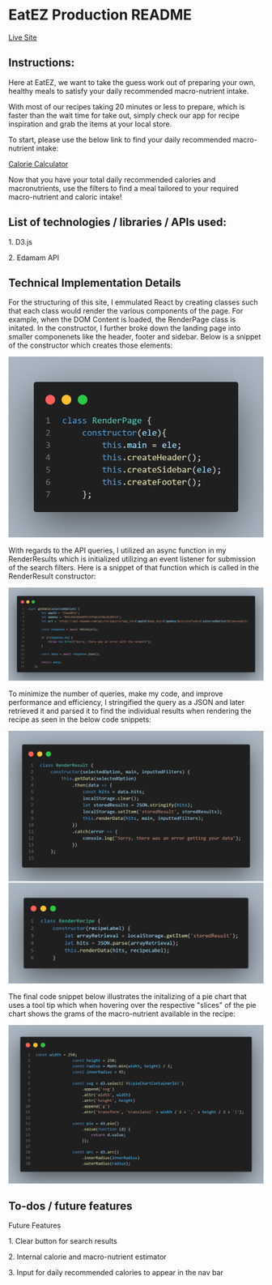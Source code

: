 <h1>EatEZ Production README</h1>

[Live Site](https://o-hammad.github.io/EatEZ_Project/)

<h2>Instructions:</h2>

<p>Here at EatEZ, we want to take the guess work out of preparing your own, healthy meals to satisfy your daily recommended macro-nutrient intake.
</p>

<p>With most of our recipes taking 20 minutes or less to prepare, which is faster than the wait time for take out, simply check our app for recipe inspiration and grab the items at your local store.
</p>

<p>To start, please use the below link to find your daily recommended macro-nutrient intake:
</p>
    
[Calorie Calculator](https://healthyeater.com/flexible-dieting-calculator)

<p>Now that you have your total daily recommended calories and macronutrients, use the filters to find a meal tailored to your required macro-nutrient and caloric intake!
</p>

<h2>List of technologies / libraries / APIs used:</h2>
<p>1. D3.js
</p>

<p>2. Edamam API
</p>

<h2>Technical Implementation Details</h2>

<p>For the structuring of this site, I emmulated React by creating classes such that each class would render the various components of the page.  For example, when the DOM Content is loaded, the RenderPage class is initated.  In the constructor, I further broke down the landing page into smaller componenets like the header, footer and sidebar.  Below is a snippet of the constructor which creates those elements:
</p>

![Alt text](src/assets/images/render_page_constructor.png)

<p>With regards to the API queries, I utilized an async function in my RenderResults which is initialized utilizing an event listener for submission of the search filters.  Here is a snippet of that function which is called in the RenderResult constructor:
</p>

![Alt text](src/assets/images/async_api_query.png)

<p>To minimize the number of queries, make my code, and improve performance and efficiency, I stringified the query as a JSON and later retrieved it and parsed it to find the individual results when rendering the recipe as seen in the below code snippets: 
</p>

![Alt text](src/assets/images/render_result_saving_data_to_local.png)
![Alt text](src/assets/images/render_recipe_using_local_storage.png)

<p>The final code snippet below illustrates the initalizing of a pie chart that uses a tool tip which when hovering over the respective "slices" of the pie chart shows the grams of the macro-nutrient available in the recipe:
</p>

![Alt text](src/assets/images/render_recipe_creating_pie_chart.png)

<h2>To-dos / future features</h2>

<p>Future Features
</p>
        
<p>1. Clear button for search results
</p>
<p>2. Internal calorie and macro-nutrient estimator
</p>
<p>3. Input for daily recommended calories to appear in the nav bar
</p>